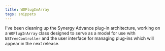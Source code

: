 ```yaml
---
title: WOPlugInArray
tags: snippets
---
```


I've been cleaning up the Synergy Advance plug-in architecture, working on a `WOPlugInArray` class designed to serve as a model for use with `NSTreeController` and the user interface for managing plug-ins which will appear in the next release.
